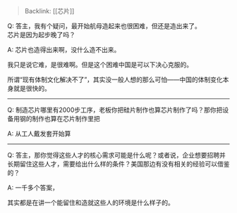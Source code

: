 > Backlink: [[芯片]]

Q: 答主，我有个疑问，最开始航母造起来也很困难，但还是造出来了。  
芯片是因为起步晚了吗？

A: 芯片也造得出来啊，没什么造不出来。  

我只是说它难，是很难啊。但是这个困难中国是可以下决心克服的。  

所谓“现有体制文化解决不了”，其实没一般人想的那么可怕——中国的体制变化本身就是很快的。

---

Q: 制造芯片哪里有2000步工序，老板你把硅片制作也算芯片制作了吗？那你把设备用钢的制作也算在芯片制作里把

A: 从工人戴发套开始算

---

Q: 答主，那你觉得这些人才的核心需求可能是什么呢？或者说，企业想要招聘并长期留住这些人才，需要给出什么样的条件？美国那边有没有相关的经验可以借鉴的？

A: 一千多个答案，  

其实都是在讲一个能留住和造就这些人的环境是什么样子的。
